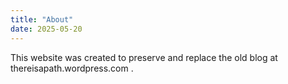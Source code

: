 ```yaml
---
title: "About"
date: 2025-05-20
---
```

This website was created to preserve and replace the old blog at thereisapath.wordpress.com .
